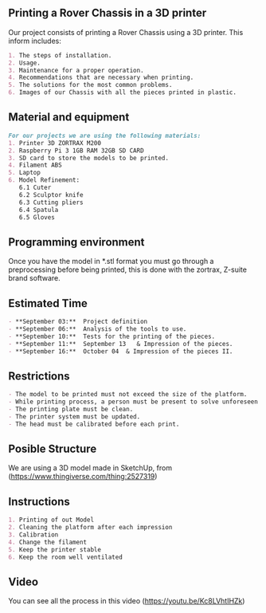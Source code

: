## Printing a Rover Chassis in a 3D printer
Our project consists of printing a Rover Chassis using a 3D printer. This inform includes:

```markdown
1. The steps of installation.
2. Usage.
3. Maintenance for a proper operation.
4. Recommendations that are necessary when printing.
5. The solutions for the most common problems.
6. Images of our Chassis with all the pieces printed in plastic.
```
## Material and equipment

```markdown
For our projects we are using the following materials:
1. Printer 3D ZORTRAX M200
2. Raspberry Pi 3 1GB RAM 32GB SD CARD
3. SD card to store the models to be printed.
4. Filament ABS
5. Laptop    
6. Model Refinement:
   6.1 Cuter
   6.2 Sculptor knife
   6.3 Cutting pliers
   6.4 Spatula
   6.5 Gloves
```

## Programming environment
Once you have the model in *.stl format you must go through a preprocessing before being printed, this is done with the zortrax, Z-suite brand software.

## Estimated Time

```markdown
- **September 03:**  Project definition 
- **September 06:**  Analysis of the tools to use.
- **September 10:**  Tests for the printing of the pieces.
- **September 11:**  September 13   & Impression of the pieces.
- **September 16:**  October 04  & Impression of the pieces II.
```

## Restrictions

```markdown
- The model to be printed must not exceed the size of the platform.
- While printing process, a person must be present to solve unforeseen events.
- The printing plate must be clean.
- The printer system must be updated.
- The head must be calibrated before each print.
```

## Posible Structure

We are using a 3D model made in SketchUp, from (https://www.thingiverse.com/thing:2527319)


## Instructions

```markdown
1. Printing of out Model
2. Cleaning the platform after each impression
3. Calibration
4. Change the filament
5. Keep the printer stable
6. Keep the room well ventilated
```

## Video

You can see all the process in this video (https://youtu.be/Kc8LVhtIHZk)
